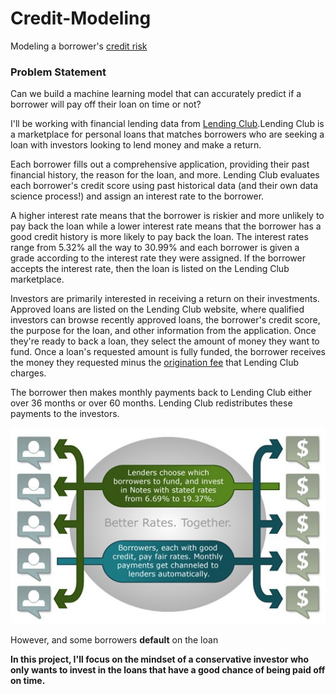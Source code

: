 # Credit-Modeling
Modeling a borrower's [credit risk](https://en.wikipedia.org/wiki/Credit_risk)
### **Problem Statement**
Can we build a machine learning model that can accurately predict if a borrower will pay off their loan on time or not?

I'll be working with financial lending data from [Lending Club](https://www.lendingclub.com/).Lending Club is a marketplace for personal loans that matches borrowers who are seeking a loan with investors looking to lend money and make a return.

Each borrower fills out a comprehensive application, providing their past financial history, the reason for the loan, and more. Lending Club evaluates each borrower's credit score using past historical data (and their own data science process!) and assign an interest rate to the borrower.

A higher interest rate means that the borrower is riskier and more unlikely to pay back the loan while a lower interest rate means that the borrower has a good credit history is more likely to pay back the loan. The interest rates range from 5.32% all the way to 30.99% and each borrower is given a grade according to the interest rate they were assigned. If the borrower accepts the interest rate, then the loan is listed on the Lending Club marketplace.

Investors are primarily interested in receiving a return on their investments. Approved loans are listed on the Lending Club website, where qualified investors can browse recently approved loans, the borrower's credit score, the purpose for the loan, and other information from the application. Once they're ready to back a loan, they select the amount of money they want to fund. Once a loan's requested amount is fully funded, the borrower receives the money they requested minus the [origination fee](https://help.lendingclub.com/hc/en-us/articles/214501207-What-is-the-origination-fee-) that Lending Club charges.

The borrower then makes monthly payments back to Lending Club either over 36 months or over 60 months. Lending Club redistributes these payments to the investors.

![](how-social-lending-works.jpg)

However, and some borrowers **default** on the loan

**In this project, I'll focus on the mindset of a conservative investor who only wants to invest in the loans that have a good chance of being paid off on time.**
